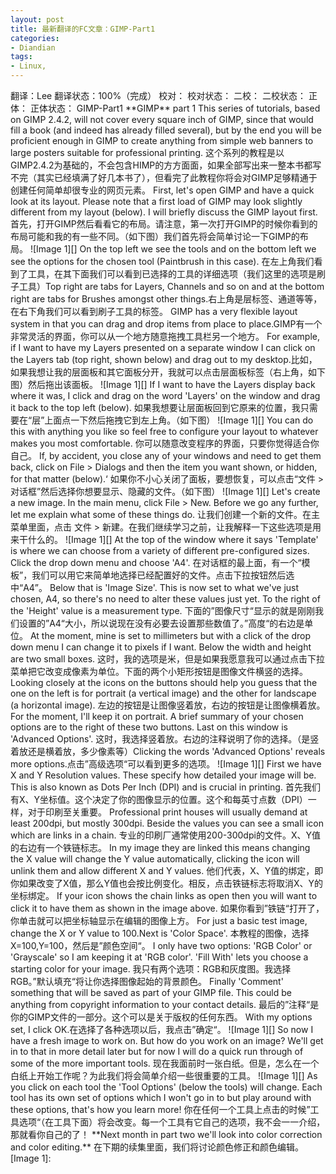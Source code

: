 ```yaml
---
layout: post
title: 最新翻译的FC文章：GIMP-Part1
categories:
- Diandian
tags:
- Linux, 
---
```

翻译：Lee 翻译状态：100%（完成） 校对： 校对状态： 二校： 二校状态： 正体： 正体状态： GIMP-Part1 \*\*GIMP\*\* part 1 This series of tutorials, based on GIMP 2.4.2, will not cover every square inch of GIMP, since that would fill a book (and indeed has already filled several), but by the end you will be proficient enough in GIMP to create anything from simple web banners to large posters suitable for professional printing. 这个系列的教程是以GIMP2.4.2为基础的，不会包含HIMP的方方面面，如果全部写出来一整本书都写不完（其实已经填满了好几本书了），但看完了此教程你将会对GIMP足够精通于创建任何简单却很专业的网页元素。 First, let's open GIMP and have a quick look at its layout. Please note that a first load of GIMP may look slightly different from my layout (below). I will briefly discuss the GIMP layout first. 首先，打开GIMP然后看看它的布局。请注意，第一次打开GIMP的时候你看到的布局可能和我的有一些不同。（如下图）我们首先将会简单讨论一下GIMP的布局。 !\[Image 1\]\[\] On the top left we see the tools and on the bottom left we see the options for the chosen tool (Paintbrush in this case). 在左上角我们看到了工具，在其下面我们可以看到已选择的工具的详细选项（我们这里的选项是刷子工具）Top right are tabs for Layers, Channels and so on and at the bottom right are tabs for Brushes amongst other things.右上角是层标签、通道等等，在右下角我们可以看到刷子工具的标签。 GIMP has a very flexible layout system in that you can drag and drop items from place to place.GIMP有一个非常灵活的界面，你可以从一个地方随意拖拽工具栏另一个地方。 For example, if I want to have my Layers presented on a separate window I can click on the Layers tab (top right, shown below) and drag out to my desktop.比如，如果我想让我的层面板和其它面板分开，我就可以点击层面板标签（右上角，如下图）然后拖出该面板。 !\[Image 1\]\[\] If I want to have the Layers display back where it was, I click and drag on the word 'Layers' on the window and drag it back to the top left (below). 如果我想要让层面板回到它原来的位置，我只需要在“层”上面点一下然后拖拽它到左上角。（如下图） !\[Image 1\]\[\] You can do this with anything you like so feel free to configure your layout to whatever makes you most comfortable. 你可以随意改变程序的界面，只要你觉得适合你自己。 If, by accident, you close any of your windows and need to get them back, click on File > Dialogs and then the item you want shown, or hidden, for that matter (below).‘ 如果你不小心关闭了面板，要想恢复，可以点击“文件 > 对话框”然后选择你想要显示、隐藏的文件。（如下图） !\[Image 1\]\[\] Let's create a new image. In the main menu, click File > New. Before we go any further, let me explain what some of these things do. 让我们创建一个新的文件。在主菜单里面，点击 文件 > 新建。在我们继续学习之前，让我解释一下这些选项是用来干什么的。 !\[Image 1\]\[\] At the top of the window where it says 'Template' is where we can choose from a variety of different pre-configured sizes. Click the drop down menu and choose 'A4'. 在对话框的最上面，有一个“模板”，我们可以用它来简单地选择已经配置好的文件。点击下拉按钮然后选中“A4”。 Below that is 'Image Size'. This is now set to what we've just chosen, A4, so there's no need to alter these values just yet. To the right of the 'Height' value is a measurement type. 下面的”图像尺寸“显示的就是刚刚我们设置的”A4“大小，所以说现在没有必要去设置那些数值了。”高度“的右边是单位。 At the moment, mine is set to millimeters but with a click of the drop down menu I can change it to pixels if I want. Below the width and height are two small boxes. 这时，我的选项是米，但是如果我愿意我可以通过点击下拉菜单把它改变成像素为单位。下面的两个小矩形按钮是图像文件横竖的选择。 Looking closely at the icons on the buttons should help you guess that the one on the left is for portrait (a vertical image) and the other for landscape (a horizontal image). 左边的按钮是让图像竖着放，右边的按钮是让图像横着放。 For the moment, I'll keep it on portrait. A brief summary of your chosen options are to the right of these two buttons. Last on this window is 'Advanced Options'. 这时，我选择竖着放。右边的注释说明了你的选择。（是竖着放还是横着放，多少像素等）Clicking the words 'Advanced Options' reveals more options.点击”高级选项“可以看到更多的选项。 !\[Image 1\]\[\] First we have X and Y Resolution values. These specify how detailed your image will be. This is also known as Dots Per Inch (DPI) and is crucial in printing. 首先我们有X、Y坐标值。这个决定了你的图像显示的位置。这个和每英寸点数（DPI）一样，对于印刷至关重要。 Professional print houses will usually demand at least 200dpi, but mostly 300dpi. Beside the values you can see a small icon which are links in a chain. 专业的印刷厂通常使用200-300dpi的文件。X、Y值的右边有一个铁链标志。 In my image they are linked this means changing the X value will change the Y value automatically, clicking the icon will unlink them and allow different X and Y values. 他们代表，X、Y值的绑定，即你如果改变了X值，那么Y值也会按比例变化。相反，点击铁链标志将取消X、Y的坐标绑定。 If your icon shows the chain links as open then you will want to click it to have them as shown in the image above. 如果你看到”铁链“打开了，你单击就可以把坐标轴显示在编辑的图像上方。 For just a basic test image, change the X or Y value to 100.Next is 'Color Space'. 本教程的图像，选择X=100,Y=100，然后是”颜色空间“。 I only have two options: 'RGB Color' or 'Grayscale' so I am keeping it at 'RGB color'. 'Fill With' lets you choose a starting color for your image. 我只有两个选项：RGB和灰度图。我选择RGB。”默认填充“将让你选择图像起始的背景颜色。 Finally 'Comment' something that will be saved as part of your GIMP file. This could be anything from copyright information to your contact details. 最后的”注释“是你的GIMP文件的一部分。这个可以是关于版权的任何东西。 With my options set, I click OK.在选择了各种选项以后，我点击”确定“。 !\[Image 1\]\[\] So now I have a fresh image to work on. But how do you work on an image? We'll get in to that in more detail later but for now I will do a quick run through of some of the more important tools. 现在我面前时一张白纸。但是，怎么在一个白纸上开始工作呢？为此我们将会简单介绍一些很重要的工具。 !\[Image 1\]\[\] As you click on each tool the 'Tool Options' (below the tools) will change. Each tool has its own set of options which I won't go in to but play around with these options, that's how you learn more! 你在任何一个工具上点击的时候”工具选项“（在工具下面）将会改变。每一个工具有它自己的选项，我不会一一介绍，那就看你自己的了！ \*\*Next month in part two we'll look into color correction and color editing.\*\* 在下期的续集里面，我们将讨论颜色修正和颜色编辑。 \[Image 1\]:
